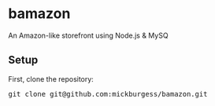 # bamazon
An Amazon-like storefront using Node.js &amp; MySQ

## Setup

First, clone the repository:

<div class="highlight highlight-source-shell">
  <pre>git clone git@github.com:mickburgess/bamazon.git</pre>
</div>